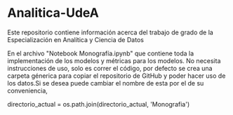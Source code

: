 # Analitica-UdeA
Este repositorio contiene información acerca del trabajo de grado de la Especialización en Analítica y Ciencia de Datos

En el archivo "Notebook Monografía.ipynb" que contiene toda la implementación de los modelos y métricas para los modelos.
No necesita instrucciones de uso, solo es correr el código, por defecto se crea una carpeta génerica para copiar el repositorio de GitHub y poder 
hacer uso de los datos.Si se desea puede cambiar el nombre de esta por el de su conveniencia,

directorio_actual = os.path.join(directorio_actual, 'Monografia')
